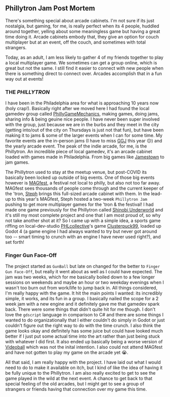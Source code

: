 ## Phillytron Jam Post Mortem

There's something special about arcade cabinets. I'm not sure if its just nostalgia, but gaming, for me, is really perfect when its 4 people, huddled around together, yelling about some meaningless game but having a great time doing it. Arcade cabinets embody that, they give an option for couch multiplayer but at an event, off the couch, and sometimes with total strangers. 

Today, as an adult, I am less likely to gather 4 of my friends together to play a local multiplayer game. We sometimes can get a group online, which is great but not the same. I still find it easier to connect with new people when there is something direct to connect over. Arcades accomplish that in a fun way out at events!

### THE _PHILLYTRON_
I have been in the Philadelphia area for what is approaching 10 years now (holy crap!). Basically right after we moved here I had found the local gamedev group called [PhillyGameMechanics](phillygamemechanics.com), making games, doing jams, sharing info & being geuine nice people. I have never been super involved with the group, just because we are in the burbs and they meet in the city (getting into/out of the city on Thursdays is just not that fun), but have been making it to jams & some of the larger events when I can for some time. My favorite events are the in-person jams (I have to miss [GGJ](https://globalgamejam.org/) this year 😔) and the yearly arcade event. The peak of the indie arcade, for me, is the Phillytron. An incredible piece of local gamedev, it's an arcade cabinet loaded with games made in Philadelphia. From big games like [Jamestown](https://store.steampowered.com/app/94200/Jamestown/) to jam games.

The Phillytron used to stay at the meetup venue, but post-COVID its basically been locked up outside of big events. One of those big events however is [MAGfest](https://www.magfest.org/), a festival not local to philly, but also not too far away. MAGfest sees thousands of people come through and the current keeper of the 'tron, [Steph](https://twitter.com/HotcakesDeluxe) brings this full-sized arcade cabinet with them. In the lead-up to this year's MAGfest, Steph hosted a two-week `Phillytron Jam` pushing to get more multiplayer games for the 'tron & the festival! I had made one game previously for the Phillytron called [Shinobi Underworld](https://andrewnapierkowski.itch.io/shinobi-underworld) and it's still my most complete project and one that I am most proud of, so why not take another shot at it? So I came up with a simple idea, a sports game riffing on local-dev-studio [PHLcollective](https://www.phlcollective.com/)'s game [Clusterpuck99](https://store.steampowered.com/app/337960/ClusterPuck_99/), loaded up Godot 4 (a game engine I had always wanted to try but never got around too -- smart timing to crunch with an engine I have never used right?), and set forth!

### Finger Gun Face-Off
The project started as `GunBall` but late on changed for the better to `Finger Gun Face-Off`, but really it went about as well as I could have expected. The jam was two weeks, which for me basically boiled down to a few longer sessions on weekends and maybe an hour or two weekday evenings when I wasn't too burn out from work/life to jump back in. All things considered, I'm really happy with the game. It hit the main points I wanted: its incredibly simple, it works, and its fun in a group. I basically nailed the scope for a 2 week jam with a new engine and it definitely gave me that gamedev spark back. There were some things that didn't quite hit for me though. I don't love the `gdscript` language in comparison to C# and there are some things I wanted to do organizationally that I either couldn't do simply in Godot or just couldn't figure out the right way to do with the time crunch. I also think the game looks okay and definitely has some juice but could have looked much better if I just put some actual time into the art rather than just being stuck with whatever I did first. It also ended up basically being a worse version of [Videoball](https://store.steampowered.com/app/277390/VIDEOBALL/) which was not the inital intention. I also could not attend MAGfest and have not gotten to play my game on the arcade yet 😭.

All that said, I am really happy with the project. I have laid out what I would need to do to make it available on itch, but I kind of like the idea of having it be fully unique to the Phillytron. I am also really excited to get to see the game played in the wild at the next event. A chance to get back to that special feeling of the old arcades, but I might get to see a group of strangers or friends having that connection over my game this time.

